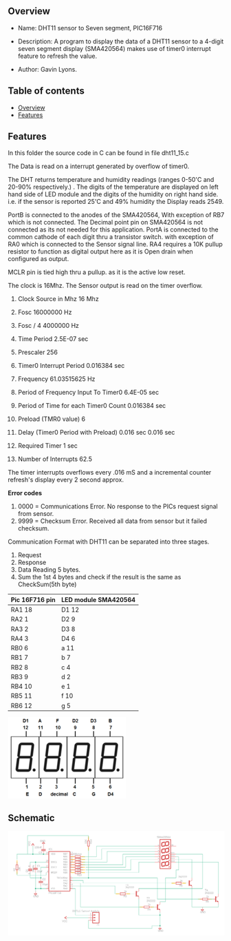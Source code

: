 
Overview
--------------------------------------------
* Name: DHT11 sensor to Seven segment, PIC16F716
* Description: A program to display the data of a DHT11 sensor to a 4-digit seven segment display (SMA420564) makes use of timer0 interrupt feature to refresh the value. 

* Author: Gavin Lyons.

Table of contents
---------------------------

  * [Overview](#overview)
  * [Features](#features)


Features
----------------------

In this folder the source code in C can be found in file dht11_15.c

The Data is read on a interrupt generated by overflow of timer0.

The DHT returns temperature and humidity readings (ranges 0-50'C and 20-90% respectively.) .
The digits of the temperature are displayed on left hand side of LED module
and the digits of the humidity on right hand side. i.e. if the sensor is reported 25'C and 49% 
humidity the Display reads 2549.

PortB is connected to the anodes of the SMA420564,
With exception of RB7 which is not connected. 
The Decimal point pin on SMA420564 is not connected as its not needed for this application. 
PortA is connected to the common cathode of each digit thru a transistor switch.
with exception of RA0 which is connected to the Sensor signal line.
RA4 requires a 10K pullup resistor to function as digital output here
as it is Open drain when configured as output.

MCLR pin is tied high thru a pullup. as it is the active low reset. 

The clock is 16Mhz. The Sensor output is read on the timer overflow.

1. Clock Source in Mhz	16	Mhz			
2. Fosc   	16000000	Hz			
3. Fosc / 4	4000000	Hz			
4. Time Period	2.5E-07	sec			
5. Prescaler	256				
6. Timer0 Interrupt Period	0.016384	sec			
7. Frequency	61.03515625	Hz			
8. Period of Frequency Input To Timer0	6.4E-05	sec			
9. Period of Time for each Timer0 Count	0.016384	sec			
					
10. Preload (TMR0 value)	6				
11. Delay (Timer0 Period with Preload)	0.016	sec		0.016	sec
					
12. Required Timer	1	sec			
13. Number of Interrupts	62.5				

The timer interrupts overflows every .016 mS and a incremental counter refresh's display every 2 second approx.


**Error codes**

1. 0000 = Communications Error. No response to the PICs request signal from sensor.
2. 9999 = Checksum Error. Received all data from sensor but it failed checksum. 


Communication Format with DHT11 can be separated into three stages.

1. Request
2. Response
3. Data Reading 5 bytes.
4. Sum the 1st 4 bytes and check if the result is the same as CheckSum(5th byte)

| Pic 16F716 pin  | LED module SMA420564 |
| ------ | ------ |
| RA1 18 | D1 12  |
| RA2 1| D2 9 |
| RA3 2 | D3 8 |
| RA4 3 | D4 6 |
| RB0 6| a 11 |  
| RB1 7| b 7 |
| RB2 8| c 4 |
| RB3 9| d 2|
| RB4 10| e 1 |
| RB5 11| f 10 |
| RB6 12| g 5 |


![PIC](https://github.com/gavinlyonsrepo/pic_16F716_projects/blob/master/images/7segpinout.png)



Schematic
----------------------------------


![PIC](https://github.com/gavinlyonsrepo/pic_16F716_projects/blob/master/images/7segDHT11.png)

 
